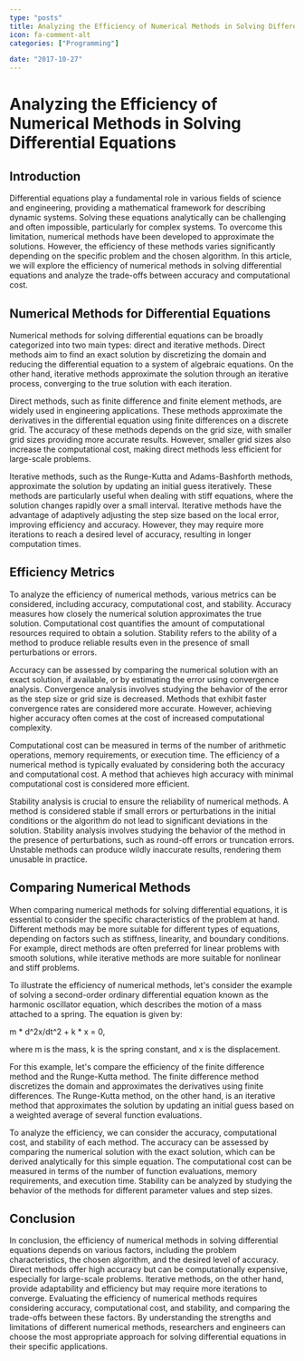 ```yaml
---
type: "posts"
title: Analyzing the Efficiency of Numerical Methods in Solving Differential Equations
icon: fa-comment-alt
categories: ["Programming"]

date: "2017-10-27"
---
```




# Analyzing the Efficiency of Numerical Methods in Solving Differential Equations

## Introduction

Differential equations play a fundamental role in various fields of science and engineering, providing a mathematical framework for describing dynamic systems. Solving these equations analytically can be challenging and often impossible, particularly for complex systems. To overcome this limitation, numerical methods have been developed to approximate the solutions. However, the efficiency of these methods varies significantly depending on the specific problem and the chosen algorithm. In this article, we will explore the efficiency of numerical methods in solving differential equations and analyze the trade-offs between accuracy and computational cost.

## Numerical Methods for Differential Equations

Numerical methods for solving differential equations can be broadly categorized into two main types: direct and iterative methods. Direct methods aim to find an exact solution by discretizing the domain and reducing the differential equation to a system of algebraic equations. On the other hand, iterative methods approximate the solution through an iterative process, converging to the true solution with each iteration.

Direct methods, such as finite difference and finite element methods, are widely used in engineering applications. These methods approximate the derivatives in the differential equation using finite differences on a discrete grid. The accuracy of these methods depends on the grid size, with smaller grid sizes providing more accurate results. However, smaller grid sizes also increase the computational cost, making direct methods less efficient for large-scale problems.

Iterative methods, such as the Runge-Kutta and Adams-Bashforth methods, approximate the solution by updating an initial guess iteratively. These methods are particularly useful when dealing with stiff equations, where the solution changes rapidly over a small interval. Iterative methods have the advantage of adaptively adjusting the step size based on the local error, improving efficiency and accuracy. However, they may require more iterations to reach a desired level of accuracy, resulting in longer computation times.

## Efficiency Metrics

To analyze the efficiency of numerical methods, various metrics can be considered, including accuracy, computational cost, and stability. Accuracy measures how closely the numerical solution approximates the true solution. Computational cost quantifies the amount of computational resources required to obtain a solution. Stability refers to the ability of a method to produce reliable results even in the presence of small perturbations or errors.

Accuracy can be assessed by comparing the numerical solution with an exact solution, if available, or by estimating the error using convergence analysis. Convergence analysis involves studying the behavior of the error as the step size or grid size is decreased. Methods that exhibit faster convergence rates are considered more accurate. However, achieving higher accuracy often comes at the cost of increased computational complexity.

Computational cost can be measured in terms of the number of arithmetic operations, memory requirements, or execution time. The efficiency of a numerical method is typically evaluated by considering both the accuracy and computational cost. A method that achieves high accuracy with minimal computational cost is considered more efficient.

Stability analysis is crucial to ensure the reliability of numerical methods. A method is considered stable if small errors or perturbations in the initial conditions or the algorithm do not lead to significant deviations in the solution. Stability analysis involves studying the behavior of the method in the presence of perturbations, such as round-off errors or truncation errors. Unstable methods can produce wildly inaccurate results, rendering them unusable in practice.

## Comparing Numerical Methods

When comparing numerical methods for solving differential equations, it is essential to consider the specific characteristics of the problem at hand. Different methods may be more suitable for different types of equations, depending on factors such as stiffness, linearity, and boundary conditions. For example, direct methods are often preferred for linear problems with smooth solutions, while iterative methods are more suitable for nonlinear and stiff problems.

To illustrate the efficiency of numerical methods, let's consider the example of solving a second-order ordinary differential equation known as the harmonic oscillator equation, which describes the motion of a mass attached to a spring. The equation is given by:

m * d^2x/dt^2 + k * x = 0,

where m is the mass, k is the spring constant, and x is the displacement.

For this example, let's compare the efficiency of the finite difference method and the Runge-Kutta method. The finite difference method discretizes the domain and approximates the derivatives using finite differences. The Runge-Kutta method, on the other hand, is an iterative method that approximates the solution by updating an initial guess based on a weighted average of several function evaluations.

To analyze the efficiency, we can consider the accuracy, computational cost, and stability of each method. The accuracy can be assessed by comparing the numerical solution with the exact solution, which can be derived analytically for this simple equation. The computational cost can be measured in terms of the number of function evaluations, memory requirements, and execution time. Stability can be analyzed by studying the behavior of the methods for different parameter values and step sizes.

## Conclusion

In conclusion, the efficiency of numerical methods in solving differential equations depends on various factors, including the problem characteristics, the chosen algorithm, and the desired level of accuracy. Direct methods offer high accuracy but can be computationally expensive, especially for large-scale problems. Iterative methods, on the other hand, provide adaptability and efficiency but may require more iterations to converge. Evaluating the efficiency of numerical methods requires considering accuracy, computational cost, and stability, and comparing the trade-offs between these factors. By understanding the strengths and limitations of different numerical methods, researchers and engineers can choose the most appropriate approach for solving differential equations in their specific applications.